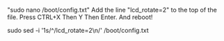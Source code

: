 "sudo nano /boot/config.txt"
Add the line "lcd_rotate=2" to the top of the file.
Press CTRL+X
Then Y
Then Enter.
And reboot!


sudo sed -i '1s/^/lcd_rotate=2\n/' /boot/config.txt